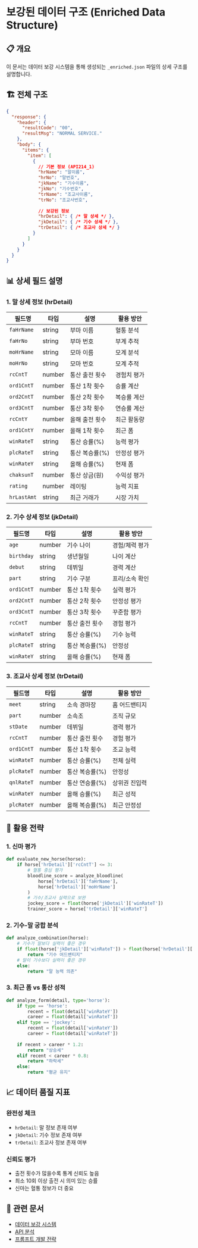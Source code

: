# 보강된 데이터 구조 (Enriched Data Structure)

## 📋 개요

이 문서는 데이터 보강 시스템을 통해 생성되는 `_enriched.json` 파일의 상세 구조를 설명합니다.

## 🏗️ 전체 구조

```json
{
  "response": {
    "header": {
      "resultCode": "00",
      "resultMsg": "NORMAL SERVICE."
    },
    "body": {
      "items": {
        "item": [
          {
            // 기본 정보 (API214_1)
            "hrName": "말이름",
            "hrNo": "말번호",
            "jkName": "기수이름",
            "jkNo": "기수번호",
            "trName": "조교사이름",
            "trNo": "조교사번호",
            
            // 보강된 정보
            "hrDetail": { /* 말 상세 */ },
            "jkDetail": { /* 기수 상세 */ },
            "trDetail": { /* 조교사 상세 */ }
          }
        ]
      }
    }
  }
}
```

## 📊 상세 필드 설명

### 1. 말 상세 정보 (hrDetail)

| 필드명 | 타입 | 설명 | 활용 방안 |
|--------|------|------|-----------|
| `faHrName` | string | 부마 이름 | 혈통 분석 |
| `faHrNo` | string | 부마 번호 | 부계 추적 |
| `moHrName` | string | 모마 이름 | 모계 분석 |
| `moHrNo` | string | 모마 번호 | 모계 추적 |
| `rcCntT` | number | 통산 출전 횟수 | 경험치 평가 |
| `ord1CntT` | number | 통산 1착 횟수 | 승률 계산 |
| `ord2CntT` | number | 통산 2착 횟수 | 복승률 계산 |
| `ord3CntT` | number | 통산 3착 횟수 | 연승률 계산 |
| `rcCntY` | number | 올해 출전 횟수 | 최근 활동량 |
| `ord1CntY` | number | 올해 1착 횟수 | 최근 폼 |
| `winRateT` | string | 통산 승률(%) | 능력 평가 |
| `plcRateT` | string | 통산 복승률(%) | 안정성 평가 |
| `winRateY` | string | 올해 승률(%) | 현재 폼 |
| `chaksunT` | number | 통산 상금(원) | 수익성 평가 |
| `rating` | number | 레이팅 | 능력 지표 |
| `hrLastAmt` | string | 최근 거래가 | 시장 가치 |

### 2. 기수 상세 정보 (jkDetail)

| 필드명 | 타입 | 설명 | 활용 방안 |
|--------|------|------|-----------|
| `age` | number | 기수 나이 | 경험/체력 평가 |
| `birthday` | string | 생년월일 | 나이 계산 |
| `debut` | string | 데뷔일 | 경력 계산 |
| `part` | string | 기수 구분 | 프리/소속 확인 |
| `ord1CntT` | number | 통산 1착 횟수 | 실력 평가 |
| `ord2CntT` | number | 통산 2착 횟수 | 안정성 평가 |
| `ord3CntT` | number | 통산 3착 횟수 | 꾸준함 평가 |
| `rcCntT` | number | 통산 출전 횟수 | 경험 평가 |
| `winRateT` | string | 통산 승률(%) | 기수 능력 |
| `plcRateT` | string | 통산 복승률(%) | 안정성 |
| `winRateY` | string | 올해 승률(%) | 현재 폼 |

### 3. 조교사 상세 정보 (trDetail)

| 필드명 | 타입 | 설명 | 활용 방안 |
|--------|------|------|-----------|
| `meet` | string | 소속 경마장 | 홈 어드밴티지 |
| `part` | number | 소속조 | 조직 규모 |
| `stDate` | number | 데뷔일 | 경력 평가 |
| `rcCntT` | number | 통산 출전 횟수 | 경험 평가 |
| `ord1CntT` | number | 통산 1착 횟수 | 조교 능력 |
| `winRateT` | number | 통산 승률(%) | 전체 실력 |
| `plcRateT` | number | 통산 복승률(%) | 안정성 |
| `qnlRateT` | number | 통산 연승률(%) | 상위권 진입력 |
| `winRateY` | number | 올해 승률(%) | 최근 성적 |
| `plcRateY` | number | 올해 복승률(%) | 최근 안정성 |

## 🎯 활용 전략

### 1. 신마 평가
```python
def evaluate_new_horse(horse):
    if horse['hrDetail']['rcCntT'] <= 3:
        # 혈통 중심 평가
        bloodline_score = analyze_bloodline(
            horse['hrDetail']['faHrName'],
            horse['hrDetail']['moHrName']
        )
        # 기수/조교사 실력으로 보완
        jockey_score = float(horse['jkDetail']['winRateT'])
        trainer_score = horse['trDetail']['winRateT']
```

### 2. 기수-말 궁합 분석
```python
def analyze_combination(horse):
    # 기수가 말보다 실력이 좋은 경우
    if float(horse['jkDetail']['winRateT']) > float(horse['hrDetail']['winRateT']):
        return "기수 어드밴티지"
    # 말이 기수보다 실력이 좋은 경우
    else:
        return "말 능력 의존"
```

### 3. 최근 폼 vs 통산 성적
```python
def analyze_form(detail, type='horse'):
    if type == 'horse':
        recent = float(detail['winRateY'])
        career = float(detail['winRateT'])
    elif type == 'jockey':
        recent = float(detail['winRateY'])
        career = float(detail['winRateT'])
    
    if recent > career * 1.2:
        return "상승세"
    elif recent < career * 0.8:
        return "하락세"
    else:
        return "평균 유지"
```

## 📈 데이터 품질 지표

### 완전성 체크
- `hrDetail`: 말 정보 존재 여부
- `jkDetail`: 기수 정보 존재 여부
- `trDetail`: 조교사 정보 존재 여부

### 신뢰도 평가
- 출전 횟수가 많을수록 통계 신뢰도 높음
- 최소 10회 이상 출전 시 의미 있는 승률
- 신마는 혈통 정보가 더 중요

## 🔗 관련 문서
- [데이터 보강 시스템](data-enrichment-system.md)
- [API 분석](api-analysis.md)
- [프롬프트 개발 전략](prompt-development-strategy.md)